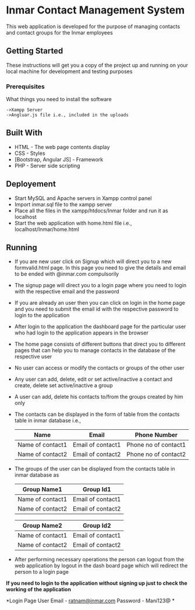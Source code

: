 # Inmar Contact Management System
 
This web application is developed for the purpose of managing contacts and contact groups for the Inmar employees

## Getting Started

These instructions will get you a copy of the project up and running on your local machine for development and testing purposes

### Prerequisites

What things you need to install the software

```
->Xampp Server
->Angluar.js file i.e., included in the uploads
```

## Built With

* HTML - The web page contents display
* CSS - Styles
* [Bootstrap, Angular JS] - Framework
* PHP - Server side scripting

## Deployement

* Start MySQL and Apache servers in Xampp control panel
* Import inmar.sql file to the xampp server
* Place all the files in the xampp/htdocs/Inmar folder and run it as localhost
* Start the web application with home.html file i.e., localhost/Inmar/home.html

## Running

* If you are new user click on Signup which will direct you to a new formvalid.html page. In this page you need to give the details and email to be ended with @inmar.com compulsorily
* The signup page will direct you to a login page where you need to login with the respective email and the password
* If you are already an user then you can click on login in the home page and you need to submit the email id with the respective password to login to the application
* After login to the application the dashboard page for the particular user who had login to the application appears in the browser
* The home page consists of different buttons that direct you to different pages that can help you to manage contacts in the database of the respective user
* No user can access or modify the contacts or groups of the other user
* Any user can add, delete, edit or set active/inactive a contact and create, delete set active/inactive a group
* A user can add, delete his contacts to/from the groups created by him only
* The contacts can be displayed in the form of table from the contacts table in inmar database i.e.,

	Name | Email | Phone Number
	------------ | ------------- | ------------
	Name of contact1 | Email of contact1 | Phone no of contact1
	Name of contact2 | Email of contact2 | Phone no of contact2

* The groups of the user can be displayed from the contacts table in inmar database as

	Group Name1 | Group Id1 
	------------ | ------------- 
	Name of contact1 | Email of contact1 | Phone no of contact1
	Name of contact2 | Email of contact2 | Phone no of contact2

	Group Name2 | Group Id2 
	------------ | -------------
	Name of contact1 | Email of contact1 | Phone no of contact1
	Name of contact2 | Email of contact2 | Phone no of contact2

* After performing necessary operations the person can logout from the web application by logout in the dash board page which will redirect the person to a login page
    
__If you need to login to the application without signing up just to check the working of the application__

*Login Page
 User Email - ratnam@inmar.com
Password - Mani123@
*
